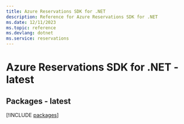 ```yaml
---
title: Azure Reservations SDK for .NET
description: Reference for Azure Reservations SDK for .NET
ms.date: 12/11/2023
ms.topic: reference
ms.devlang: dotnet
ms.service: reservations
---
```

# Azure Reservations SDK for .NET - latest
## Packages - latest
[!INCLUDE [packages](reservations-index.md)]